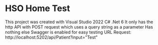 # HSO Home Test

This project was created with Visual Studio 2022 C# .Net 6
It only has the http API with POST request which uses a query string as a parameter 
Has nothing else
Swagger is enabled for easy testing
URL Request: 
http://localhost:5202/api/Patient?input="Test"
